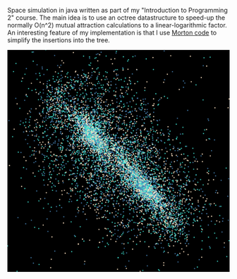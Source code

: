 Space simulation in java written as part of my "Introduction to Programming 2" course. The main idea is to use an octree datastructure to speed-up the normally O(n^2) mutual attraction calculations to a linear-logarithmic factor. An interesting feature of my implementation is that I use [Morton code](https://en.wikipedia.org/wiki/Z-order_curve) to simplify the insertions into the tree.

![Screenshot](screenshot.png)
